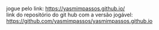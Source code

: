 jogue pelo link: https://yasmimpassos.github.io/ </br>
link do repositório do git hub com a versão jogável: https://github.com/yasmimpassos/yasmimpassos.github.io
